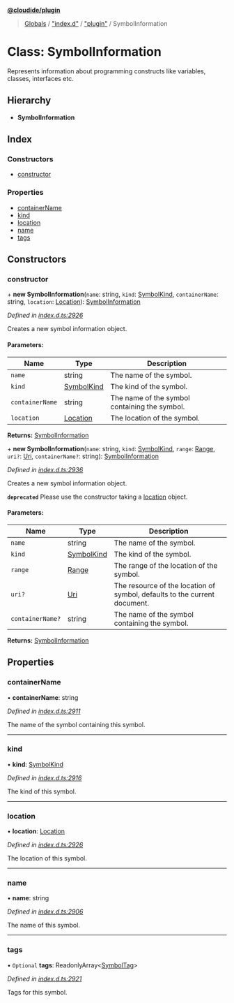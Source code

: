 **[@cloudide/plugin](../README.md)**

> [Globals](../README.md) / ["index.d"](../modules/_index_d_.md) / ["plugin"](../modules/_index_d_._plugin_.md) / SymbolInformation

# Class: SymbolInformation

Represents information about programming constructs like variables, classes,
interfaces etc.

## Hierarchy

* **SymbolInformation**

## Index

### Constructors

* [constructor](_index_d_._plugin_.symbolinformation.md#constructor)

### Properties

* [containerName](_index_d_._plugin_.symbolinformation.md#containername)
* [kind](_index_d_._plugin_.symbolinformation.md#kind)
* [location](_index_d_._plugin_.symbolinformation.md#location)
* [name](_index_d_._plugin_.symbolinformation.md#name)
* [tags](_index_d_._plugin_.symbolinformation.md#tags)

## Constructors

### constructor

\+ **new SymbolInformation**(`name`: string, `kind`: [SymbolKind](../enums/_index_d_._plugin_.symbolkind.md), `containerName`: string, `location`: [Location](_index_d_._plugin_.location.md)): [SymbolInformation](_index_d_._plugin_.symbolinformation.md)

*Defined in [index.d.ts:2926](https://github.com/shuyaqian/cloudide-plugin-api/blob/6d83fa1/index.d.ts#L2926)*

Creates a new symbol information object.

#### Parameters:

Name | Type | Description |
------ | ------ | ------ |
`name` | string | The name of the symbol. |
`kind` | [SymbolKind](../enums/_index_d_._plugin_.symbolkind.md) | The kind of the symbol. |
`containerName` | string | The name of the symbol containing the symbol. |
`location` | [Location](_index_d_._plugin_.location.md) | The location of the symbol.  |

**Returns:** [SymbolInformation](_index_d_._plugin_.symbolinformation.md)

\+ **new SymbolInformation**(`name`: string, `kind`: [SymbolKind](../enums/_index_d_._plugin_.symbolkind.md), `range`: [Range](_index_d_._plugin_.range.md), `uri?`: [Uri](_index_d_._plugin_.uri.md), `containerName?`: string): [SymbolInformation](_index_d_._plugin_.symbolinformation.md)

*Defined in [index.d.ts:2936](https://github.com/shuyaqian/cloudide-plugin-api/blob/6d83fa1/index.d.ts#L2936)*

Creates a new symbol information object.

**`deprecated`** Please use the constructor taking a [location](#Location) object.

#### Parameters:

Name | Type | Description |
------ | ------ | ------ |
`name` | string | The name of the symbol. |
`kind` | [SymbolKind](../enums/_index_d_._plugin_.symbolkind.md) | The kind of the symbol. |
`range` | [Range](_index_d_._plugin_.range.md) | The range of the location of the symbol. |
`uri?` | [Uri](_index_d_._plugin_.uri.md) | The resource of the location of symbol, defaults to the current document. |
`containerName?` | string | The name of the symbol containing the symbol. |

**Returns:** [SymbolInformation](_index_d_._plugin_.symbolinformation.md)

## Properties

### containerName

•  **containerName**: string

*Defined in [index.d.ts:2911](https://github.com/shuyaqian/cloudide-plugin-api/blob/6d83fa1/index.d.ts#L2911)*

The name of the symbol containing this symbol.

___

### kind

•  **kind**: [SymbolKind](../enums/_index_d_._plugin_.symbolkind.md)

*Defined in [index.d.ts:2916](https://github.com/shuyaqian/cloudide-plugin-api/blob/6d83fa1/index.d.ts#L2916)*

The kind of this symbol.

___

### location

•  **location**: [Location](_index_d_._plugin_.location.md)

*Defined in [index.d.ts:2926](https://github.com/shuyaqian/cloudide-plugin-api/blob/6d83fa1/index.d.ts#L2926)*

The location of this symbol.

___

### name

•  **name**: string

*Defined in [index.d.ts:2906](https://github.com/shuyaqian/cloudide-plugin-api/blob/6d83fa1/index.d.ts#L2906)*

The name of this symbol.

___

### tags

• `Optional` **tags**: ReadonlyArray\<[SymbolTag](../enums/_index_d_._plugin_.symboltag.md)>

*Defined in [index.d.ts:2921](https://github.com/shuyaqian/cloudide-plugin-api/blob/6d83fa1/index.d.ts#L2921)*

Tags for this symbol.
